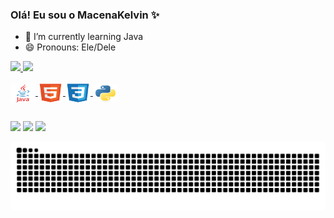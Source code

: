 ### Olá! Eu sou o MacenaKelvin ✨
- 🌱 I’m currently learning Java
- 😄 Pronouns: Ele/Dele

<div>
  <a href="https://github.com/Macenakelvin">
  <img height="172em" src="https://github-readme-stats.vercel.app/api?username=MacenaKelvin&show_icons=true&theme=tokyonight&include_all_commits=true&count_private=true"/>
  <img height="172em" src="https://github-readme-stats.vercel.app/api/top-langs/?username=MacenaKelvin&layout=compact&langs_count=7&theme=tokyonight"/>
</div>
<div style="display: inline_block"><br>
  <img align="center" alt="Kelvin-Java" height="30" width="40" src="https://github.com/devicons/devicon/blob/master/icons/java/java-original-wordmark.svg">
  <img align="center" alt="Kelvin-HTML" height="30" width="40" src="https://raw.githubusercontent.com/devicons/devicon/master/icons/html5/html5-original.svg">
  <img align="center" alt="Kelvin-CSS" height="30" width="40" src="https://raw.githubusercontent.com/devicons/devicon/master/icons/css3/css3-original.svg">
  <img align="center" alt="Kelvin-Python" height="30" width="40" src="https://raw.githubusercontent.com/devicons/devicon/master/icons/python/python-original.svg">
</div>
  
  ##
  
  <div> 
  <a href="https://instagram.com/macena.kelvin/" target="_blank"><img src="https://img.shields.io/badge/-Instagram-%23E4405F?style=for-the-badge&logo=instagram&logoColor=white" target="_blank"></a>
  <a href = "mailto:kelvinmacena699@gmail.com"><img src="https://img.shields.io/badge/-Gmail-%23333?style=for-the-badge&logo=gmail&logoColor=white" target="_blank"></a>
  <a href="https://www.linkedin.com/in/kelvin-silva-%F0%9F%8F%B3%EF%B8%8F%E2%80%8D%F0%9F%8C%88-59ab441b8/" target="_blank"><img src="https://img.shields.io/badge/-LinkedIn-%230077B5?style=for-the-badge&logo=linkedin&logoColor=white" target="_blank"></a> 
 
 ![Snake animation](https://github.com/MacenaKelvin/MacenaKelvin/blob/output/github-contribution-grid-snake.svg)
 
</div>

